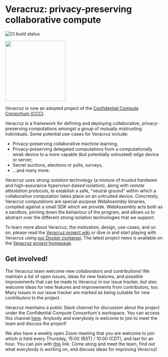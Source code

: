 # Veracruz: privacy-preserving collaborative compute

![CI build status](https://codebuild.eu-west-2.amazonaws.com/badges?uuid=eyJlbmNyeXB0ZWREYXRhIjoibDJ2ckFtVmtjcC9hSkZTV05LUHdON3hQeFRuMmFMN0RQZ0U0RTV6aVJFZVFZOHpOcHk0K3dodmhmNjk0aGN4SERjV08rRER3UURCWjFaVndOTFRHY1pVPSIsIml2UGFyYW1ldGVyU3BlYyI6ImVZRlB2aTdNcDJxQ3lsSUEiLCJtYXRlcmlhbFNldFNlcmlhbCI6MX0%3D&branch=main)

<img src = "https://confidentialcomputing.io/wp-content/uploads/sites/85/2019/08/cc_consortium-color.svg" width=192>

Veracruz is now an adopted project of the [Confidential Compute Consortium (CCC)](https://confidentialcomputing.io).

Veracruz is a framework for defining and deploying collaborative, privacy-preserving computations amongst a group of mutually mistrusting individuals.
Some potential use-cases for Veracruz include:

* Privacy-preserving collaborative machine learning,
* Privacy-preserving delegated computations from a computationally weak device to a more capable (but potentially untrusted) edge device or server,
* Secret auctions, elections or polls, surveys,
* ...and many more.

Veracruz uses *strong isolation* technology (a mixture of *trusted hardware* and high-assurance *hypervisor-based* isolation), along with  *remote attestation protocols*, to establish a safe, "neutral ground" within which a collaborative computation takes place on an untrusted device.
Concretely, Veracruz computations are special-purpose *WebAssembly* binaries, compiled against a small SDK which we provide.
WebAssembly acts both as a sandbox, pinning down the behaviour of the program, and allows us to abstract over the different strong isolation technologies that we support.

To learn more about Veracruz, the motivation, design, use-cases, and so on, please read the [Veracruz project wiki](https://github.com/veracruz-project/veracruz/wiki) or dive in and start playing with Veracruz using [our Docker container](https://github.com/veracruz-project/veracruz-docker-image).
The latest project news is available on the [Veracruz project homepage](https://veracruz-project.github.io).

## Get involved!

The Veracruz team welcome new collaborators and contributions!
We maintain a list of open issues, ideas for new features, and possible improvements that can be made to Veracruz in our issue tracker, but also welcome ideas for new features and improvements from contributors, too.
Many issues in our issue tracker are marked as being suitable for new contributors to the project.

Veracruz maintains a public Slack channel for discussion about the project under the Confidential Compute Consortium's workspace.
You can access this channel [here](https://join.slack.com/t/confidentialcomputing/shared_invite/zt-nckyewk3-WoMUPIrPdxXCCXrjCnFApw).
Anybody and everybody is welcome to join to meet the team and discuss the project!

We also have a weekly open Zoom meeting that you are welcome to join which is held every Thursday, 15:00 (BST) / 10:00 (CDT), and last for an hour.
You can join with [this](https://armltd.zoom.us/j/95458320669?pwd=Uks2OFJ5TjROZURCdjlGKzJOTDI3UT09&from=addon) link.
Come along and meet the team, find out what everybody is working on, and discuss ideas for improving Veracruz!

